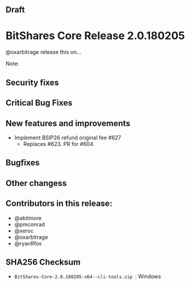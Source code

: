 ## ****Draft****

# BitShares Core Release 2.0.180205
@oxarbitrage release this on...

Note:

## Security fixes

## Critical Bug Fixes

## New features and improvements
* Implement BSIP26 refund original fee #627
  - Replaces #623. PR for #604

## Bugfixes


## Other changess


## Contributors in this release:
* @abitmore
* @pmconrad
* @xeroc
* @oxarbitrage
* @ryanRfox


## SHA256 Checksum
* `BitShares-Core-2.0.180205-x64--cli-tools.zip `: Windows 


